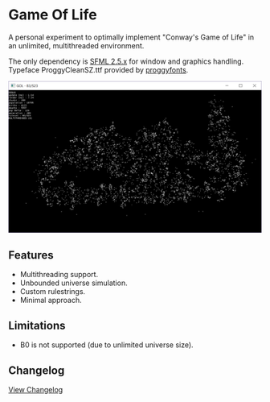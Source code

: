 # Game Of Life

A personal experiment to optimally implement "Conway's Game of Life" in an unlimited, multithreaded environment.

The only dependency is [SFML 2.5.x](https://www.sfml-dev.org/) for window and graphics handling.
Typeface ProggyCleanSZ.ttf provided by [proggyfonts](https://proggyfonts.net/).


![Preview Image](./preview.png)

## Features

 - Multithreading support.
 - Unbounded universe simulation.
 - Custom rulestrings.
 - Minimal approach.

## Limitations

- B0 is not supported (due to unlimited universe size).


## Changelog
[View Changelog](./Changelog.md)
